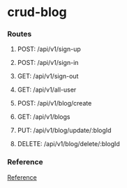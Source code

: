 # crud-blog

### Routes
1. POST: /api/v1/sign-up
2. POST: /api/v1/sign-in
3. GET: /api/v1/sign-out
4. GET: /api/v1/all-user

5. POST: /api/v1/blog/create
6. GET: /api/v1/blogs
7. PUT: /api/v1/blog/update/:blogId
8. DELETE: /api/v1/blog/delete/:blogId

### Reference
[Reference](https://github.com/pranay999000/crud-blog/blob/main/reference.txt)
